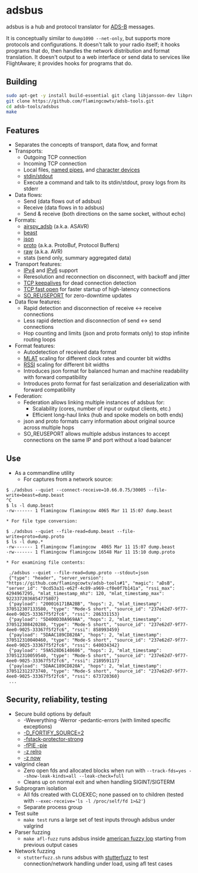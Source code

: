 # adsbus

adsbus is a hub and protocol translator for [ADS-B](https://en.wikipedia.org/wiki/Automatic_dependent_surveillance_%E2%80%93_broadcast) messages.

It is conceptually similar to `dump1090 --net-only`, but supports more protocols and configurations. It doesn't talk to your radio itself; it
hooks programs that do, then handles the network distribution and format translation. It doesn't output to a web interface or send data to
services like FlightAware; it provides hooks for programs that do.


## Building

```bash
sudo apt-get -y install build-essential git clang libjansson-dev libprotobuf-c-dev protobuf-c-compiler
git clone https://github.com/flamingcowtv/adsb-tools.git
cd adsb-tools/adsbus
make
```


## Features

* Separates the concepts of transport, data flow, and format
* Transports:
	* Outgoing TCP connection
	* Incoming TCP connection
	* Local files, [named pipes](https://en.wikipedia.org/wiki/Named_pipe), and [character devices](https://en.wikipedia.org/wiki/Device_file#Character_devices)
	* [stdin/stdout](https://en.wikipedia.org/wiki/Standard_streams)
	* Execute a command and talk to its stdin/stdout, proxy logs from its stderr
* Data flows:
	* Send (data flows out of adsbus)
	* Receive (data flows in to adsbus)
	* Send & receive (both directions on the same socket, without echo)
* Formats:
	* [airspy_adsb](../protocols/airspy_adsb.md) (a.k.a. ASAVR)
	* [beast](../protocols/beast.md)
	* [json](../protocols/json.md)
	* [proto](../protocols/proto.md) (a.k.a. ProtoBuf, Protocol Buffers)
	* [raw](../protocols/raw.md) (a.k.a. AVR)
	* stats (send only, summary aggregated data)
* Transport features:
	* [IPv4](https://en.wikipedia.org/wiki/IPv4) and [IPv6](https://en.wikipedia.org/wiki/IPv6) support
	* Reresolution and reconnection on disconnect, with backoff and jitter
	* [TCP keepalives](https://en.wikipedia.org/wiki/Keepalive#TCP_keepalive) for dead connection detection
	* [TCP fast open](https://en.wikipedia.org/wiki/TCP_Fast_Open) for faster startup of high-latency connections
	* [SO_REUSEPORT](https://lwn.net/Articles/542629/) for zero-downtime updates
* Data flow features:
	* Rapid detection and disconnection of receive <-> receive connections
	* Less rapid detection and disconnection of send <-> send connections
	* Hop counting and limits (json and proto formats only) to stop infinite routing loops
* Format features:
	* Autodetection of received data format
	* [MLAT](https://en.wikipedia.org/wiki/Multilateration) scaling for different clock rates and counter bit widths
	* [RSSI](https://en.wikipedia.org/wiki/Received_signal_strength_indication) scaling for different bit widths
	* Introduces json format for balanced human and machine readability with forward compatibility
	* Introduces proto format for fast serialization and deserialization with forward compatibility
* Federation:
	* Federation allows linking multiple instances of adsbus for:
		* Scalability (cores, number of input or output clients, etc.)
		* Efficient long-haul links (hub and spoke models on both ends)
	* json and proto formats carry information about original source across multiple hops
	* SO_REUSEPORT allows multiple adsbus instances to accept connections on the same IP and port without a load balancer


## Use
* As a commandline utility
	* For captures from a network source:
```console
$ ./adsbus --quiet --connect-receive=10.66.0.75/30005 --file-write=beast=dump.beast
^C
$ ls -l dump.beast
-rw------- 1 flamingcow flamingcow 4065 Mar 11 15:07 dump.beast
```

	* For file type conversion:
```console
$ ./adsbus --quiet --file-read=dump.beast --file-write=proto=dump.proto
$ ls -l dump.*
-rw------- 1 flamingcow flamingcow  4065 Mar 11 15:07 dump.beast
-rw------- 1 flamingcow flamingcow 16548 Mar 11 15:10 dump.proto
```

	* For examining file contents:
```console
 ./adsbus --quiet --file-read=dump.proto --stdout=json
 {"type": "header", "server_version": "https://github.com/flamingcowtv/adsb-tools#1", "magic": "aDsB", "server_id": "0cd53a31-e62f-4c89-a969-cf0e0f7b141a", "rssi_max": 4294967295, "mlat_timestamp_mhz": 120, "mlat_timestamp_max": 9223372036854775807}
 {"payload": "200016171BA2BB", "hops": 2, "mlat_timestamp": 370512307133580, "type": "Mode-S short", "source_id": "237e62d7-9f77-4ee0-9025-33367f5f2fc6", "rssi": 286331153}
 {"payload": "5D400D30A969AA", "hops": 2, "mlat_timestamp": 370512308420280, "type": "Mode-S short", "source_id": "237e62d7-9f77-4ee0-9025-33367f5f2fc6", "rssi": 858993459}
 {"payload": "5DAAC189CD820A", "hops": 2, "mlat_timestamp": 370512310040460, "type": "Mode-S short", "source_id": "237e62d7-9f77-4ee0-9025-33367f5f2fc6", "rssi": 640034342}
 {"payload": "59A528D6148686", "hops": 2, "mlat_timestamp": 370512310059540, "type": "Mode-S short", "source_id": "237e62d7-9f77-4ee0-9025-33367f5f2fc6", "rssi": 218959117}
 {"payload": "5DAAC189CD820A", "hops": 2, "mlat_timestamp": 370512312373740, "type": "Mode-S short", "source_id": "237e62d7-9f77-4ee0-9025-33367f5f2fc6", "rssi": 673720360}
 ...
 ```


## Security, reliability, testing
* Secure build options by default
	* -Weverything -Werror -pedantic-errors (with limited specific exceptions)
	* [-D_FORTIFY_SOURCE=2](https://wiki.debian.org/Hardening#DEB_BUILD_HARDENING_FORTIFY_.28gcc.2Fg.2B-.2B-_-D_FORTIFY_SOURCE.3D2.29)
	* [-fstack-protector-strong](https://wiki.debian.org/Hardening#DEB_BUILD_HARDENING_STACKPROTECTOR_.28gcc.2Fg.2B-.2B-_-fstack-protector-strong.29)
	* [-fPIE -pie](https://wiki.debian.org/Hardening#DEB_BUILD_HARDENING_PIE_.28gcc.2Fg.2B-.2B-_-fPIE_-pie.29)
	* [-z relro](https://wiki.debian.org/Hardening#DEB_BUILD_HARDENING_RELRO_.28ld_-z_relro.29)
	* [-z now](https://wiki.debian.org/Hardening#DEB_BUILD_HARDENING_BINDNOW_.28ld_-z_now.29)
* valgrind clean
	* Zero open fds and allocated blocks when run with `--track-fds=yes --show-leak-kinds=all --leak-check=full`
	* Cleans up on normal exit and when handling SIGINT/SIGTERM
* Subprogram isolation
	* All fds created with CLOEXEC; none passed on to children (tested with `--exec-receive='ls -l /proc/self/fd 1>&2'`)
	* Separate process group
* Test suite
	* `make test` runs a large set of test inputs through adsbus under valgrind
* Parser fuzzing
	* `make afl-fuzz` runs adsbus inside [american fuzzy lop](http://lcamtuf.coredump.cx/afl/) starting from previous output cases
* Network fuzzing
	* `stutterfuzz.sh` runs adsbus with [stutterfuzz](https://github.com/flamingcowtv/stutterfuzz) to test connection/network handling under load, using afl test cases
